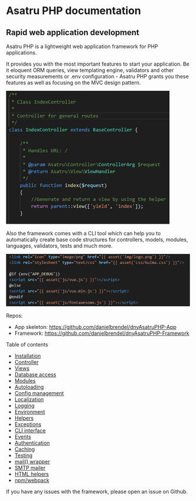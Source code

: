 # Asatru PHP documentation

## Rapid web application development

Asatru PHP is a lightweight web application framework for PHP applications.

It provides you with the most important features to start your application.
Be it eloquent ORM queries, view templating engine, validators and other
security measurements or .env configuration - Asatru PHP grants you these
features as well as focusing on the MVC design pattern.

![Asatru Code 1](/img/code1.png)

Also the framework comes with a CLI tool which can help you to automatically 
create base code structures for controllers, models, modules, languages, validators, 
tests and much more. 

![Asatru Code 2](/img/code2.png)

Repos:
- App skeleton: https://github.com/danielbrendel/dnyAsatruPHP-App
- Framework: https://github.com/danielbrendel/dnyAsatruPHP-Framework

Table of contents
- [Installation](installation.md)
- [Controller](controller.md)
- [Views](views.md)
- [Database access](database.md)
- [Modules](modules.md)
- [Autoloading](autoloading.md)
- [Config management](config.md)
- [Localization](localization.md)
- [Logging](logging.md)
- [Environment](environment.md)
- [Helpers](helpers.md)
- [Exceptions](exceptions.md)
- [CLI interface](cli.md)
- [Events](events.md)
- [Authentication](authentication.md)
- [Caching](caching.md)
- [Testing](testing.md)
- [mail() wrapper](mail.md)
- [SMTP mailer](smtp.md)
- [HTML helpers](htmlhelpers)
- [npm/webpack](npm.md)

If you have any issues with the framework, please open an issue on Github.